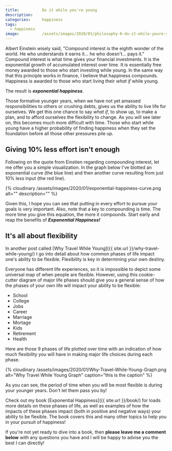 ```yaml
---
title:			Do it while you're young
description:    
categories:		happiness
tags:
  - happiness
image:			/assets/images/2020/01/philosophy-6-do-it-while-youre-young.png
---
```



Albert Einstein wisely said, "Compound interest is the eighth wonder of the world. He who understands it earns it... he who doesn't... pays it." Compound interest is what time gives your financial investments. It is the exponential growth of accumulated interest over time. It is essentially free money awarded to those who start investing while young. In the same way that this principle works in finance, I believe that happiness compounds. Happiness is awarded to those who start living their *what if* while young.

The result is ***exponential happiness***.

Those formative younger years, when we have not yet amassed responsibilities to others or crushing debts, gives us the ability to live life for ourselves. We get this one chance to say *what if*, to show up, to make a plan, and to afford ourselves the flexibility to change. As you will see later on, this becomes much more difficult with time. Those who start while young have a higher probability of finding happiness when they set the foundation before all those other pressures pile up.  

## Giving 10% less effort isn't enough 

Following on the quote from Einstien regarding compounding interest, let me offer you a simple visualization. In the graph below I've blotted an exponential curve (the blue line) and then another curve resulting from just 10% less input (the red line). 

{% cloudinary /assets/images/2020/01/exponential-happiness-curve.png alt="" description="" %}

Given this, I hope you can see that putting in every effort to pursue your goals is very important. Also, note that a key to compounding is time. The more time you give this equation, the more it compounds. Start early and reap the benefits of ***Exponential Happiness!***

## It's all about flexibility

In another post called [Why Travel While Young]({{ site.url }}/why-travel-while-young/) I go into detail about how common phases of life impact one's ability to be flexible. Flexibility is key in determining your own destiny. 

Everyone has different life experiences, so it is impossible to depict some universal map of when people are flexible. However, using this cookie-cutter diagram of major life phases should give you a general sense of how the phases of your own life will impact your ability to be flexible: 

- School
- College
- Jobs
- Career
- Marriage
- Mortage 
- Kids 
- Retirement 
- Health

Here are those 9 phases of life plotted over time with an indication of how much flexibility you will have in making major life choices during each phase. 

{% cloudinary /assets/images/2020/01/Why-Travel-While-Young-Graph.png alt="Why Travel While Young Graph" caption="this is the caption" %}

As you can see, the period of time when you will be most flexible is during your younger years. Don't let them pass you by! 

Check out my book [Exponential Happiness]({{ site.url }}/book/) for loads more details on these phases of life, as well as examples of how the impacts of these phases impact (both in positive and negative ways) your ability to be flexible. The book covers this and many other topics to help you in your pursuit of happiness! 

If you're not yet ready to dive into a book, then **please leave me a comment below** with any questions you have and I will be happy to advise you the best I can directly! 